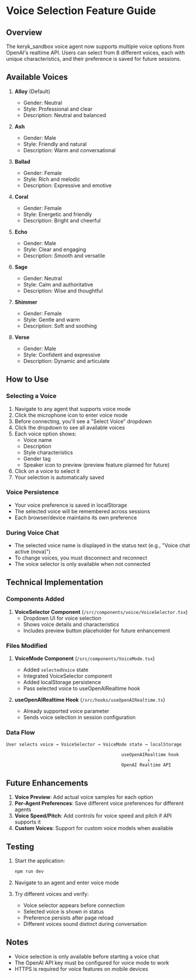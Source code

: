 # Voice Selection Feature Guide

## Overview

The keryk_sandbox voice agent now supports multiple voice options from OpenAI's realtime API. Users can select from 8 different voices, each with unique characteristics, and their preference is saved for future sessions.

## Available Voices

1. **Alloy** (Default)
   - Gender: Neutral
   - Style: Professional and clear
   - Description: Neutral and balanced

2. **Ash**
   - Gender: Male
   - Style: Friendly and natural
   - Description: Warm and conversational

3. **Ballad**
   - Gender: Female
   - Style: Rich and melodic
   - Description: Expressive and emotive

4. **Coral**
   - Gender: Female
   - Style: Energetic and friendly
   - Description: Bright and cheerful

5. **Echo**
   - Gender: Male
   - Style: Clear and engaging
   - Description: Smooth and versatile

6. **Sage**
   - Gender: Neutral
   - Style: Calm and authoritative
   - Description: Wise and thoughtful

7. **Shimmer**
   - Gender: Female
   - Style: Gentle and warm
   - Description: Soft and soothing

8. **Verse**
   - Gender: Male
   - Style: Confident and expressive
   - Description: Dynamic and articulate

## How to Use

### Selecting a Voice

1. Navigate to any agent that supports voice mode
2. Click the microphone icon to enter voice mode
3. Before connecting, you'll see a "Select Voice" dropdown
4. Click the dropdown to see all available voices
5. Each voice option shows:
   - Voice name
   - Description
   - Style characteristics
   - Gender tag
   - Speaker icon to preview (preview feature planned for future)
6. Click on a voice to select it
7. Your selection is automatically saved

### Voice Persistence

- Your voice preference is saved in localStorage
- The selected voice will be remembered across sessions
- Each browser/device maintains its own preference

### During Voice Chat

- The selected voice name is displayed in the status text (e.g., "Voice chat active (nova)")
- To change voices, you must disconnect and reconnect
- The voice selector is only available when not connected

## Technical Implementation

### Components Added

1. **VoiceSelector Component** (`/src/components/voice/VoiceSelector.tsx`)
   - Dropdown UI for voice selection
   - Shows voice details and characteristics
   - Includes preview button placeholder for future enhancement

### Files Modified

1. **VoiceMode Component** (`/src/components/VoiceMode.tsx`)
   - Added `selectedVoice` state
   - Integrated VoiceSelector component
   - Added localStorage persistence
   - Pass selected voice to useOpenAIRealtime hook

2. **useOpenAIRealtime Hook** (`/src/hooks/useOpenAIRealtime.ts`)
   - Already supported voice parameter
   - Sends voice selection in session configuration

### Data Flow

```
User selects voice → VoiceSelector → VoiceMode state → localStorage
                                                      ↓
                                            useOpenAIRealtime hook
                                                      ↓
                                            OpenAI Realtime API
```

## Future Enhancements

1. **Voice Preview**: Add actual voice samples for each option
2. **Per-Agent Preferences**: Save different voice preferences for different agents
3. **Voice Speed/Pitch**: Add controls for voice speed and pitch if API supports it
4. **Custom Voices**: Support for custom voice models when available

## Testing

1. Start the application:
   ```bash
   npm run dev
   ```

2. Navigate to an agent and enter voice mode
3. Try different voices and verify:
   - Voice selector appears before connection
   - Selected voice is shown in status
   - Preference persists after page reload
   - Different voices sound distinct during conversation

## Notes

- Voice selection is only available before starting a voice chat
- The OpenAI API key must be configured for voice mode to work
- HTTPS is required for voice features on mobile devices